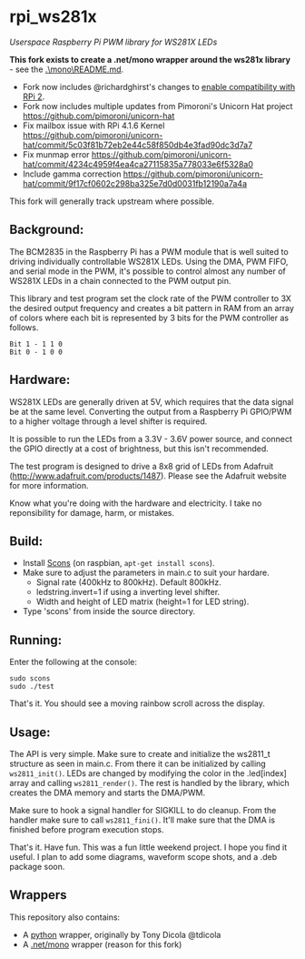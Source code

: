 rpi_ws281x==========*Userspace Raspberry Pi PWM library for WS281X LEDs***This fork exists to create a .net/mono wrapper around the ws281x library** - see the [.\mono\README.md]('/mono/').- Fork now includes @richardghirst's changes to [enable compatibility with RPi 2](https://github.com/richardghirst/rpi_ws281x).- Fork now includes multiple updates from Pimoroni's Unicorn Hat project https://github.com/pimoroni/unicorn-hat- Fix mailbox issue with RPi 4.1.6 Kernel https://github.com/pimoroni/unicorn-hat/commit/5c03f81b72eb2e44c58f850db4e3fad90dc3d7a7- Fix munmap error https://github.com/pimoroni/unicorn-hat/commit/4234c4959f4ea4ca27115835a778033e6f5328a0- Include gamma correction https://github.com/pimoroni/unicorn-hat/commit/9f17cf0602c298ba325e7d0d0031fb12190a7a4aThis fork will generally track upstream where possible.## Background:The BCM2835 in the Raspberry Pi has a PWM module that is well suited todriving individually controllable WS281X LEDs.  Using the DMA, PWM FIFO,and serial mode in the PWM, it's possible to control almost any numberof WS281X LEDs in a chain connected to the PWM output pin.This library and test program set the clock rate of the PWM controller to3X the desired output frequency and creates a bit pattern in RAM from anarray of colors where each bit is represented by 3 bits for the PWMcontroller as follows.    Bit 1 - 1 1 0    Bit 0 - 1 0 0## Hardware:WS281X LEDs are generally driven at 5V, which requires that the datasignal be at the same level.  Converting the output from a RaspberryPi GPIO/PWM to a higher voltage through a level shifter is required.It is possible to run the LEDs from a 3.3V - 3.6V power source, andconnect the GPIO directly at a cost of brightness, but this isn'trecommended.The test program is designed to drive a 8x8 grid of LEDs from Adafruit(http://www.adafruit.com/products/1487).  Please see the Adafruitwebsite for more information.Know what you're doing with the hardware and electricity.  I take noreponsibility for damage, harm, or mistakes.## Build:- Install [Scons][scons] (on raspbian, `apt-get install scons`).- Make sure to adjust the parameters in main.c to suit your hardare.  - Signal rate (400kHz to 800kHz).  Default 800kHz.  - ledstring.invert=1 if using a inverting level shifter.  - Width and height of LED matrix (height=1 for LED string).- Type 'scons' from inside the source directory.## Running:Enter the following at the console:		sudo scons	sudo ./testThat's it.  You should see a moving rainbow scroll across the display.## Usage:The API is very simple.  Make sure to create and initialize the ws2811_tstructure as seen in main.c.  From there it can be initializedby calling `ws2811_init()`.  LEDs are changed by modifying the color inthe .led[index] array and calling `ws2811_render()`.  The rest is handledby the library, which creates the DMA memory and starts the DMA/PWM.Make sure to hook a signal handler for SIGKILL to do cleanup.  From thehandler make sure to call `ws2811_fini()`.  It'll make sure that the DMAis finished before program execution stops.That's it.  Have fun.  This was a fun little weekend project.  I hopeyou find it useful.  I plan to add some diagrams, waveform scope shots,and a .deb package soon.## WrappersThis repository also contains: - A [python]('/python') wrapper, originally by Tony Dicola @tdicola - A [.net/mono]('/mono') wrapper (reason for this fork)[scons]: http://scons.org